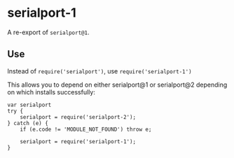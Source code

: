 serialport-1
============

A re-export of `serialport@1`.

Use
-----

Instead of `require('serialport')`, use `require('serialport-1')`

This allows you to depend on either serialport@1 or serialport@2 depending on which installs successfully:

```
var serialport
try {
    serialport = require('serialport-2');
} catch (e) {
    if (e.code != 'MODULE_NOT_FOUND') throw e;

    serialport = require('serialport-1');
}
```
